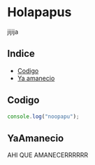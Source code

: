 # Holapapus
jijija

## Indice
* [Codigo](#codigo)
* [Ya amanecio](#yaamanecio)

## Codigo

```javascript
console.log("noopapu");
```
## YaAmanecio
AHI QUE AMANECERRRRRR
